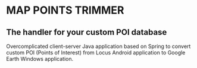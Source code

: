 # MAP POINTS TRIMMER
## The handler for your custom POI database
Overcomplicated client-server Java application based on Spring to convert custom POI (Points of Interest) from Locus Android application to Google Earth Windows application.
